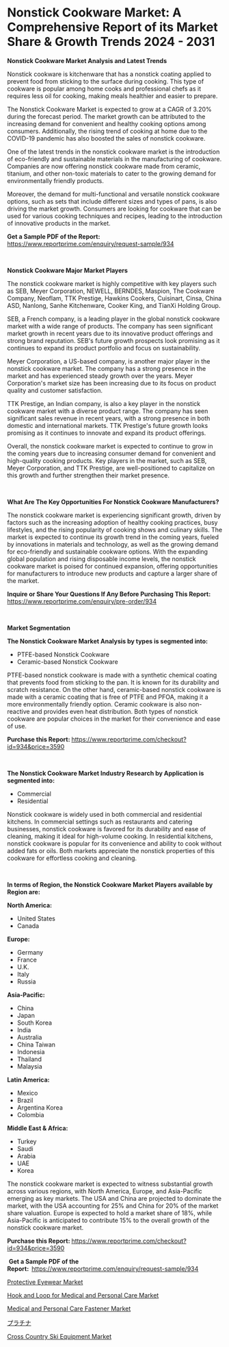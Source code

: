 <p><h1>Nonstick Cookware Market: A Comprehensive Report of its Market Share & Growth Trends 2024 - 2031</h1></p><p><strong>Nonstick Cookware Market Analysis and Latest Trends</strong></p>
<p><p>Nonstick cookware is kitchenware that has a nonstick coating applied to prevent food from sticking to the surface during cooking. This type of cookware is popular among home cooks and professional chefs as it requires less oil for cooking, making meals healthier and easier to prepare.</p><p>The Nonstick Cookware Market is expected to grow at a CAGR of 3.20% during the forecast period. The market growth can be attributed to the increasing demand for convenient and healthy cooking options among consumers. Additionally, the rising trend of cooking at home due to the COVID-19 pandemic has also boosted the sales of nonstick cookware.</p><p>One of the latest trends in the nonstick cookware market is the introduction of eco-friendly and sustainable materials in the manufacturing of cookware. Companies are now offering nonstick cookware made from ceramic, titanium, and other non-toxic materials to cater to the growing demand for environmentally friendly products.</p><p>Moreover, the demand for multi-functional and versatile nonstick cookware options, such as sets that include different sizes and types of pans, is also driving the market growth. Consumers are looking for cookware that can be used for various cooking techniques and recipes, leading to the introduction of innovative products in the market.</p></p>
<p><strong>Get a Sample PDF of the Report:&nbsp;</strong> <a href="https://www.reportprime.com/enquiry/request-sample/934">https://www.reportprime.com/enquiry/request-sample/934</a></p>
<p>&nbsp;</p>
<p><strong>Nonstick Cookware Major Market Players</strong></p>
<p><p>The nonstick cookware market is highly competitive with key players such as SEB, Meyer Corporation, NEWELL, BERNDES, Maspion, The Cookware Company, Neoflam, TTK Prestige, Hawkins Cookers, Cuisinart, Cinsa, China ASD, Nanlong, Sanhe Kitchenware, Cooker King, and TianXi Holding Group. </p><p>SEB, a French company, is a leading player in the global nonstick cookware market with a wide range of products. The company has seen significant market growth in recent years due to its innovative product offerings and strong brand reputation. SEB's future growth prospects look promising as it continues to expand its product portfolio and focus on sustainability.</p><p>Meyer Corporation, a US-based company, is another major player in the nonstick cookware market. The company has a strong presence in the market and has experienced steady growth over the years. Meyer Corporation's market size has been increasing due to its focus on product quality and customer satisfaction.</p><p>TTK Prestige, an Indian company, is also a key player in the nonstick cookware market with a diverse product range. The company has seen significant sales revenue in recent years, with a strong presence in both domestic and international markets. TTK Prestige's future growth looks promising as it continues to innovate and expand its product offerings.</p><p>Overall, the nonstick cookware market is expected to continue to grow in the coming years due to increasing consumer demand for convenient and high-quality cooking products. Key players in the market, such as SEB, Meyer Corporation, and TTK Prestige, are well-positioned to capitalize on this growth and further strengthen their market presence.</p></p>
<p>&nbsp;</p>
<p><strong>What Are The Key Opportunities For Nonstick Cookware Manufacturers?</strong></p>
<p><p>The nonstick cookware market is experiencing significant growth, driven by factors such as the increasing adoption of healthy cooking practices, busy lifestyles, and the rising popularity of cooking shows and culinary skills. The market is expected to continue its growth trend in the coming years, fueled by innovations in materials and technology, as well as the growing demand for eco-friendly and sustainable cookware options. With the expanding global population and rising disposable income levels, the nonstick cookware market is poised for continued expansion, offering opportunities for manufacturers to introduce new products and capture a larger share of the market.</p></p>
<p><strong>Inquire or Share Your Questions If Any Before Purchasing This Report:</strong> <a href="https://www.reportprime.com/enquiry/pre-order/934">https://www.reportprime.com/enquiry/pre-order/934</a></p>
<p>&nbsp;</p>
<p><strong>Market Segmentation</strong></p>
<p><strong>The Nonstick Cookware Market Analysis by types is segmented into:</strong></p>
<p><ul><li>PTFE-based Nonstick Cookware</li><li>Ceramic-based Nonstick Cookware</li></ul></p>
<p><p>PTFE-based nonstick cookware is made with a synthetic chemical coating that prevents food from sticking to the pan. It is known for its durability and scratch resistance. On the other hand, ceramic-based nonstick cookware is made with a ceramic coating that is free of PTFE and PFOA, making it a more environmentally friendly option. Ceramic cookware is also non-reactive and provides even heat distribution. Both types of nonstick cookware are popular choices in the market for their convenience and ease of use.</p></p>
<p><strong>Purchase this Report:&nbsp;</strong><a href="https://www.reportprime.com/checkout?id=934&price=3590">https://www.reportprime.com/checkout?id=934&price=3590</a></p>
<p>&nbsp;</p>
<p><strong>The Nonstick Cookware Market Industry Research by Application is segmented into:</strong></p>
<p><ul><li>Commercial</li><li>Residential</li></ul></p>
<p><p>Nonstick cookware is widely used in both commercial and residential kitchens. In commercial settings such as restaurants and catering businesses, nonstick cookware is favored for its durability and ease of cleaning, making it ideal for high-volume cooking. In residential kitchens, nonstick cookware is popular for its convenience and ability to cook without added fats or oils. Both markets appreciate the nonstick properties of this cookware for effortless cooking and cleaning.</p></p>
<p>&nbsp;</p>
<p><strong>In terms of Region, the Nonstick Cookware Market Players available by Region are:</strong></p>
<p>
    <p> <strong> North America: </strong>
        <ul>
            <li>United States</li>
            <li>Canada</li>
        </ul>
        </p> 
    <p> <strong> Europe: </strong>
        <ul>
            <li>Germany</li>
            <li>France</li>
            <li>U.K.</li>
            <li>Italy</li>
            <li>Russia</li>
        </ul>
        </p> 
    <p> <strong> Asia-Pacific: </strong>
        <ul>
            <li>China</li>
            <li>Japan</li>
            <li>South Korea</li>
            <li>India</li>
            <li>Australia</li>
            <li>China Taiwan</li>
            <li>Indonesia</li>
            <li>Thailand</li>
            <li>Malaysia</li>
        </ul>
        </p> 
    <p> <strong> Latin America: </strong>
        <ul>
            <li>Mexico</li>
            <li>Brazil</li>
            <li>Argentina Korea</li>
            <li>Colombia</li>
        </ul>
        </p> 
    <p> <strong> Middle East & Africa: </strong>
        <ul>
            <li>Turkey</li>
            <li>Saudi</li>
            <li>Arabia</li>
            <li>UAE</li>
            <li>Korea</li>
        </ul>
    </p>
    </p>
<p><p>The nonstick cookware market is expected to witness substantial growth across various regions, with North America, Europe, and Asia-Pacific emerging as key markets. The USA and China are projected to dominate the market, with the USA accounting for 25% and China for 20% of the market share valuation. Europe is expected to hold a market share of 18%, while Asia-Pacific is anticipated to contribute 15% to the overall growth of the nonstick cookware market.</p></p>
<p><strong>Purchase this Report: </strong><a href="https://www.reportprime.com/checkout?id=934&price=3590">https://www.reportprime.com/checkout?id=934&price=3590</a></p>
<p>&nbsp;<strong>Get a Sample PDF of the Report:&nbsp;&nbsp;</strong><a href="https://www.reportprime.com/enquiry/request-sample/934">https://www.reportprime.com/enquiry/request-sample/934</a></p>
<p><strong></strong></p>
<p><p><a href="https://github.com/juancolorado15/Market-Research-Report-List-1/blob/main/protective-eyewear-market.md">Protective Eyewear Market</a></p><p><a href="https://issuu.com/reportprime-2/docs/hook-and-loop-for-medical-and-personal-care-market">Hook and Loop for Medical and Personal Care Market</a></p><p><a href="https://issuu.com/reportprime-2/docs/medical-and-personal-care-fastener-market-size-203">Medical and Personal Care Fastener Market</a></p><p><a href="https://github.com/mcbeesbxa270/Market-Research-Report-List-1/blob/main/74359885307.md">プラチナ</a></p><p><a href="https://github.com/dx0328/Market-Research-Report-List-1/blob/main/cross-country-ski-equipment-market.md">Cross Country Ski Equipment Market</a></p></p>